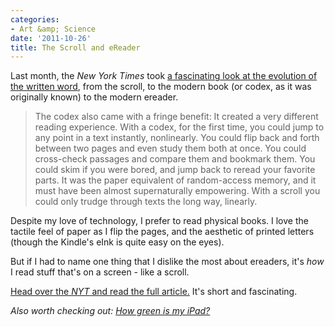```yaml
---
categories:
- Art &amp; Science
date: '2011-10-26'
title: The Scroll and eReader
---
```


Last month, the <em>New York Times</em> took <a href="http://www.nytimes.com/2011/09/04/books/review/the-mechanic-muse-from-scroll-to-screen.html">a fascinating look at the evolution of the written word</a>, from the scroll, to the modern book (or codex, as it was originally known) to the modern ereader.

<blockquote>The codex also came with a fringe benefit: It created a very different reading experience. With a codex, for the first time, you could jump to any point in a text instantly, nonlinearly. You could flip back and forth between two pages and even study them both at once. You could cross-check passages and compare them and bookmark them. You could skim if you were bored, and jump back to reread your favorite parts. It was the paper equivalent of random-access memory, and it must have been almost supernaturally empowering. With a scroll you could only trudge through texts the long way, linearly.</blockquote>

Despite my love of technology, I prefer to read physical books. I love the tactile feel of paper as I flip the pages, and the aesthetic of printed letters (though the Kindle's eInk is quite easy on the eyes).

But if I had to name one thing that I dislike the most about ereaders, it's <em>how</em> I read stuff that's on a screen - like a scroll.

<a href="http://www.nytimes.com/2011/09/04/books/review/the-mechanic-muse-from-scroll-to-screen.html">Head over the <em>NYT</em> and read the full article.</a> It's short and fascinating.

<em>Also worth checking out: <a href="http://www.nytimes.com/interactive/2010/04/04/opinion/04opchart.html">How green is my iPad?</a></em>
